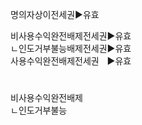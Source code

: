 <link rel="stylesheet" href="../_res/darkmode.css">  

명의자상이전세권▶<span class="r">유효</span>  



비사용수익완전배제전세권▶<span class="r">유효</span>  
ㄴ인도거부불능배제전세권▶<span class="r">유효</span>  
사용수익완전배제전세권ㅤ▶<span class="t">유효</span>  





#
비사용수익완전배제  
ㄴ인도거부불능
